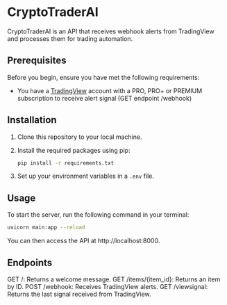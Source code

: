 # CryptoTraderAI

CryptoTraderAI is an API that receives webhook alerts from TradingView and processes them for trading automation.

## Prerequisites

Before you begin, ensure you have met the following requirements:

- You have a [TradingView](https://www.tradingview.com/gopro/?share_your_love=sperreault) account with a PRO, PRO+ or PREMIUM subscription to receive alert signal (GET endpoint /webhook)

## Installation

1. Clone this repository to your local machine.
2. Install the required packages using pip:

   ```bash
   pip install -r requirements.txt
   ```

3. Set up your environment variables in a `.env` file.

## Usage

To start the server, run the following command in your terminal:

```bash
uvicorn main:app --reload
```

You can then access the API at http://localhost:8000.

## Endpoints

GET /: Returns a welcome message.
GET /items/{item_id}: Returns an item by ID.
POST /webhook: Receives TradingView alerts.
GET /viewsignal: Returns the last signal received from TradingView.
